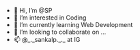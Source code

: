 - 👋 Hi, I’m @SP
- 👀 I’m interested in Coding
- 🌱 I’m currently learning Web Development
- 💞️ I’m looking to collaborate on ...
- 📫 @\_.\_sankalp.\_.\_ at IG

<!---
Sp1406/Sp1406 is a ✨ special ✨ repository because its `README.md` (this file) appears on your GitHub profile.
You can click the Preview link to take a look at your changes.
--->
